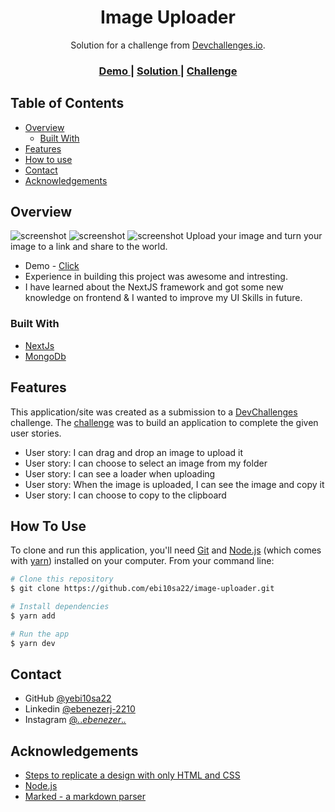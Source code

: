 <!-- Please update value in the {}  -->

<h1 align="center">Image Uploader</h1>

<div align="center">
   Solution for a challenge from  <a href="http://devchallenges.io" target="_blank">Devchallenges.io</a>.
</div>

<div align="center">
  <h3>
    <a href="https://image-uploader-alpha.vercel.app">
      Demo
    </a>
    <span> | </span>
    <a href="https://github.com/ebi10sa22/image-uploader">
      Solution
    </a>
    <span> | </span>
    <a href="https://devchallenges.io/challenges/O2iGT9yBd6xZBrOcVirx">
      Challenge
    </a>
  </h3>
</div>

<!-- TABLE OF CONTENTS -->

## Table of Contents

- [Overview](#overview)
  - [Built With](#built-with)
- [Features](#features)
- [How to use](#how-to-use)
- [Contact](#contact)
- [Acknowledgements](#acknowledgements)

<!-- OVERVIEW -->

## Overview

![screenshot](https://raw.githubusercontent.com/ebi10sa22/image-uploader/master/demo/images/demo.png?token=GHSAT0AAAAAABQXENDX4FHNUWENJGHKB4H2YP3R7VA)
![screenshot](https://raw.githubusercontent.com/ebi10sa22/image-uploader/master/demo/images/uploading.png?token=GHSAT0AAAAAABQXENDX7HJ2HMUNTTN4LKKQYP3R4FQ)
![screenshot](https://raw.githubusercontent.com/ebi10sa22/image-uploader/master/demo/images/uploaded.png?token=GHSAT0AAAAAABQXENDXYN4PONBQPA2AF5V2YP3R4QQ)
Upload your image and turn your image to a link and share to the world.

- Demo - <a href="https://image-uploader-alpha.vercel.app">Click</a>
- Experience in building this project was awesome and intresting.
- I have learned about the NextJS framework and got some new knowledge on frontend & I wanted to improve my UI Skills in future.

### Built With

<!-- This section should list any major frameworks that you built your project using. Here are a few examples.-->

- [NextJs](https://nextjs.org/)
- [MongoDb](https://www.mongodb.com/)

## Features

<!-- List the features of your application or follow the template. Don't share the figma file here :) -->

This application/site was created as a submission to a [DevChallenges](https://devchallenges.io/challenges) challenge. The [challenge](https://devchallenges.io/challenges/O2iGT9yBd6xZBrOcVirx) was to build an application to complete the given user stories.

- User story: I can drag and drop an image to upload it
- User story: I can choose to select an image from my folder
- User story: I can see a loader when uploading
- User story: When the image is uploaded, I can see the image and copy it
- User story: I can choose to copy to the clipboard

## How To Use

<!-- Example: -->

To clone and run this application, you'll need [Git](https://git-scm.com) and [Node.js](https://nodejs.org/en/download/) (which comes with [yarn](http://yarnpkg.com)) installed on your computer. From your command line:

```bash
# Clone this repository
$ git clone https://github.com/ebi10sa22/image-uploader.git

# Install dependencies
$ yarn add

# Run the app
$ yarn dev
```

## Contact

<!-- - Website [your-website.com](https://{your-web-site-link}) -->

- GitHub [@yebi10sa22](https://github.com/ebi10sa22)
- Linkedin [@ebenezerj-2210](https://www.linkedin.com/in/ebenezerj-2210/)
- Instagram [@_._._ebenezer_._._](https://www.instagram.com/_._._ebenezer_._._/)

## Acknowledgements

<!-- This section should list any articles or add-ons/plugins that helps you to complete the project. This is optional but it will help you in the future. For example -->

- [Steps to replicate a design with only HTML and CSS](https://devchallenges-blogs.web.app/how-to-replicate-design/)
- [Node.js](https://nodejs.org/)
- [Marked - a markdown parser](https://github.com/chjj/marked)
